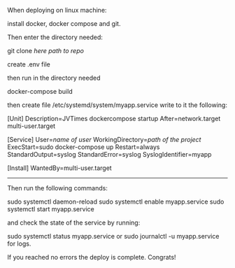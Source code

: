 When deploying on linux machine:

install docker, docker compose and git.

Then enter the directory needed:

git clone *here path to repo*

create .env file

then run in the directory needed

docker-compose build

then create file /etc/systemd/system/myapp.service
write to it the following:

[Unit]
Description=JVTimes dockercompose startup
After=network.target multi-user.target

[Service]
User=*name of user*
WorkingDirectory=*path of the project*
ExecStart=sudo docker-compose up
Restart=always
StandardOutput=syslog
StandardError=syslog
SyslogIdentifier=myapp

[Install]
WantedBy=multi-user.target

___

Then run the following commands:

sudo systemctl daemon-reload
sudo systemctl enable myapp.service
sudo systemctl start myapp.service

and check the state of the service by running:

sudo systemctl status myapp.service
or
sudo journalctl -u myapp.service
for logs.

If you reached no errors the deploy is complete. Congrats! 